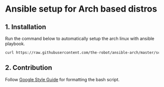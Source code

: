 # Ansible setup for Arch based distros

## 1. Installation

Run the command below to automatically setup the arch linux with ansible playbook.

```sh
curl https://raw.githubusercontent.com/the-robot/ansible-arch/master/scripts/install.sh | sudo bash
```

## 2. Contribution

Follow [Google Style Guide](https://google.github.io/styleguide/shellguide.html) for formatting the bash script.
